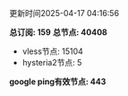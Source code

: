 更新时间2025-04-17 04:16:56

**总订阅: 159**
**总节点: 40408**
- vless节点: 15104
- hysteria2节点: 5

**google ping有效节点: 443**
